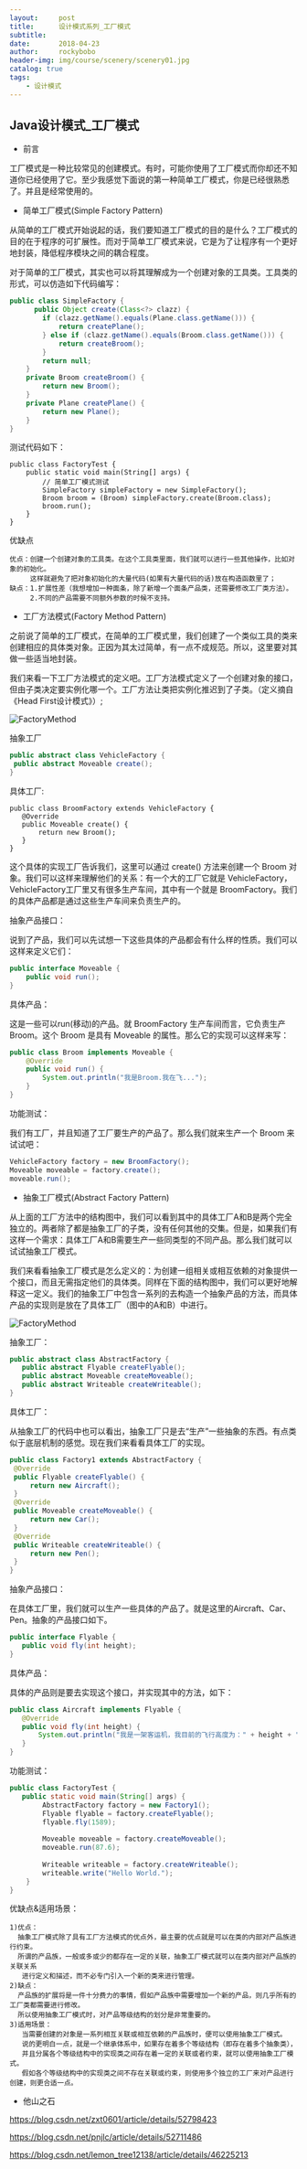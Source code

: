 ```yaml
---
layout:     post
title:      设计模式系列_工厂模式
subtitle:   
date:       2018-04-23
author:     rockybobo
header-img: img/course/scenery/scenery01.jpg
catalog: true
tags:
    - 设计模式
---
```


## Java设计模式_工厂模式

* 前言

​    工厂模式是一种比较常见的创建模式。有时，可能你使用了工厂模式而你却还不知道你已经使用了它。至少我感觉下面说的第一种简单工厂模式，你是已经很熟悉了。并且是经常使用的。

* 简单工厂模式(Simple Factory Pattern)

​    从简单的工厂模式开始说起的话，我们要知道工厂模式的目的是什么？工厂模式的目的在于程序的可扩展性。而对于简单工厂模式来说，它是为了让程序有一个更好地封装，降低程序模块之间的耦合程度。

​     对于简单的工厂模式，其实也可以将其理解成为一个创建对象的工具类。工具类的形式，可以仿造如下代码编写：

~~~java
public class SimpleFactory {
      public Object create(Class<?> clazz) {
        if (clazz.getName().equals(Plane.class.getName())) {
            return createPlane();
        } else if (clazz.getName().equals(Broom.class.getName())) {
            return createBroom();
        }
        return null;
    }
    private Broom createBroom() {
        return new Broom();
    }
    private Plane createPlane() {
        return new Plane();
    }
}
~~~

测试代码如下：

~~~
public class FactoryTest {  
    public static void main(String[] args) {  
        // 简单工厂模式测试  
        SimpleFactory simpleFactory = new SimpleFactory();  
        Broom broom = (Broom) simpleFactory.create(Broom.class);  
        broom.run();  
    }  
}
~~~

优缺点

~~~
优点：创建一个创建对象的工具类。在这个工具类里面，我们就可以进行一些其他操作，比如对象的初始化。
     这样就避免了把对象初始化的大量代码(如果有大量代码的话)放在构造函数里了；
缺点：1.扩展性差（我想增加一种面条，除了新增一个面条产品类，还需要修改工厂类方法）。
     2.不同的产品需要不同额外参数的时候不支持。
~~~

* 工厂方法模式(Factory Method Pattern)

之前说了简单的工厂模式，在简单的工厂模式里，我们创建了一个类似工具的类来创建相应的具体类对象。正因为其太过简单，有一点不成规范。所以，这里要对其做一些适当地封装。

 我们来看一下工厂方法模式的定义吧。工厂方法模式定义了一个创建对象的接口，但由子类决定要实例化哪一个。工厂方法让类把实例化推迟到了子类。（定义摘自《Head First设计模式》）;

 ![FactoryMethod](http://rockybobo.top/img/course/designpattern/factoryMethod.jpg)

   抽象工厂

   ~~~java
public abstract class VehicleFactory {
    public abstract Moveable create();
}
   ~~~

具体工厂:

 ~~~
public class BroomFactory extends VehicleFactory {
    @Override
    public Moveable create() {
        return new Broom();
    }
}
 ~~~

这个具体的实现工厂告诉我们，这里可以通过 create() 方法来创建一个 Broom 对象。我们可以这样来理解他们的关系：有一个大的工厂它就是 VehicleFactory，VehicleFactory工厂里又有很多生产车间，其中有一个就是 BroomFactory。我们的具体产品都是通过这些生产车间来负责生产的。

抽象产品接口：

说到了产品，我们可以先试想一下这些具体的产品都会有什么样的性质。我们可以这样来定义它们：

~~~java
public interface Moveable {  
    public void run();  
}  
~~~

具体产品：

这是一些可以run(移动)的产品。就 BroomFactory 生产车间而言，它负责生产 Broom。这个 Broom 是具有 Moveable 的属性。那么它的实现可以这样来写：

~~~java
public class Broom implements Moveable {
    @Override
    public void run() {
        System.out.println("我是Broom.我在飞...");
    }
}
~~~

功能测试：

我们有工厂，并且知道了工厂要生产的产品了。那么我们就来生产一个 Broom 来试试吧：

~~~java
VehicleFactory factory = new BroomFactory();
Moveable moveable = factory.create();
moveable.run();
~~~

* 抽象工厂模式(Abstract Factory Pattern)

​     从上面的工厂方法中的结构图中，我们可以看到其中的具体工厂A和B是两个完全独立的。两者除了都是抽象工厂的子类，没有任何其他的交集。但是，如果我们有这样一个需求：具体工厂A和B需要生产一些同类型的不同产品。那么我们就可以试试抽象工厂模式。

​     我们来看看抽象工厂模式是怎么定义的：为创建一组相关或相互依赖的对象提供一个接口，而且无需指定他们的具体类。同样在下面的结构图中，我们可以更好地解释这一定义。我们的抽象工厂中包含一系列的去构造一个抽象产品的方法，而具体产品的实现则是放在了具体工厂（图中的A和B）中进行。

![FactoryMethod](http://rockybobo.top/img/course/designpattern/factoryMethod.jpg)

   抽象工厂：

   ~~~java
public abstract class AbstractFactory {  
      public abstract Flyable createFlyable();  
      public abstract Moveable createMoveable();  
      public abstract Writeable createWriteable();  
}  
   ~~~

  具体工厂：

​     从抽象工厂的代码中也可以看出，抽象工厂只是去“生产”一些抽象的东西。有点类似于底层机制的感觉。现在我们来看看具体工厂的实现。

   ~~~java
public class Factory1 extends AbstractFactory {
    @Override
    public Flyable createFlyable() {
        return new Aircraft();
    }
    @Override
    public Moveable createMoveable() {
        return new Car();
    }
    @Override
    public Writeable createWriteable() {
        return new Pen();
    }
}
   ~~~

抽象产品接口：

在具体工厂里，我们就可以生产一些具体的产品了。就是这里的Aircraft、Car、Pen。抽象的产品接口如下。

~~~java
public interface Flyable {  
   public void fly(int height);  
}  
~~~

具体产品：

具体的产品则是要去实现这个接口，并实现其中的方法，如下：

 ~~~java
public class Aircraft implements Flyable {  
    @Override  
    public void fly(int height) {  
        System.out.println("我是一架客运机，我目前的飞行高度为：" + height + "千米。");  
    }  
}  
 ~~~

功能测试：

~~~java
public class FactoryTest {
   public static void main(String[] args) {
        AbstractFactory factory = new Factory1();
        Flyable flyable = factory.createFlyable();
        flyable.fly(1589);
        
        Moveable moveable = factory.createMoveable();
        moveable.run(87.6);
        
        Writeable writeable = factory.createWriteable();
        writeable.write("Hello World.");
    }
}
~~~

优缺点&适用场景：

~~~
1)优点：
  抽象工厂模式除了具有工厂方法模式的优点外，最主要的优点就是可以在类的内部对产品族进行约束。
  所谓的产品族，一般或多或少的都存在一定的关联，抽象工厂模式就可以在类内部对产品族的关联关系
   进行定义和描述，而不必专门引入一个新的类来进行管理。
2)缺点：
  产品族的扩展将是一件十分费力的事情，假如产品族中需要增加一个新的产品，则几乎所有的工厂类都需要进行修改。   
  所以使用抽象工厂模式时，对产品等级结构的划分是非常重要的。
3)适用场景：
   当需要创建的对象是一系列相互关联或相互依赖的产品族时，便可以使用抽象工厂模式。
   说的更明白一点，就是一个继承体系中，如果存在着多个等级结构（即存在着多个抽象类），
   并且分属各个等级结构中的实现类之间存在着一定的关联或者约束，就可以使用抽象工厂模式。
   假如各个等级结构中的实现类之间不存在关联或约束，则使用多个独立的工厂来对产品进行创建，则更合适一点。
~~~

* 他山之石

https://blog.csdn.net/zxt0601/article/details/52798423

https://blog.csdn.net/pnjlc/article/details/52711486

https://blog.csdn.net/lemon_tree12138/article/details/46225213